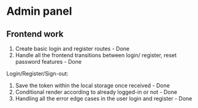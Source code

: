 # Admin panel
## Frontend work

1. Create basic login and register routes - Done
2. Handle all the frontend transitions between login/ register, reset password features - Done



Login/Register/Sign-out:
1. Save the token within the local storage once received  - Done
2. Conditional render according to already logged-in or not - Done
3. Handling all the error edge cases in the user login and register - Done









